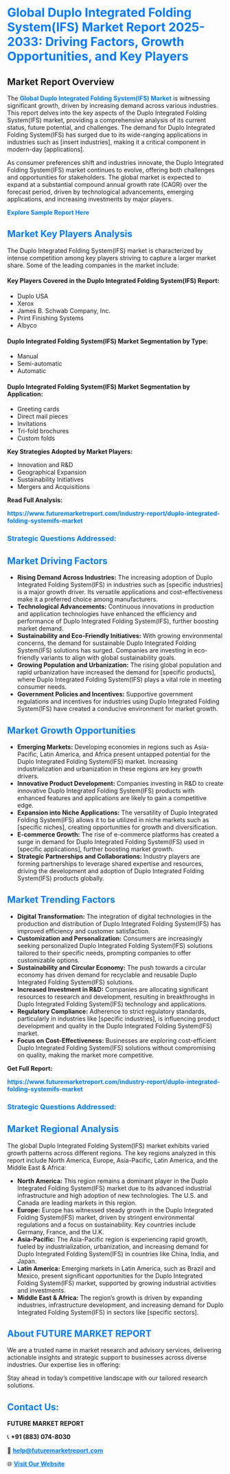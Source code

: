 <h1 style="color: #007BFF;">Global Duplo Integrated Folding System(IFS) Market Report 2025-2033: Driving Factors, Growth Opportunities, and Key Players</h1>

<section id="overview">
<h2>Market Report Overview</h2>
<p>The <a href="https://www.futuremarketreport.com/industry-report/duplo-integrated-folding-systemifs-market" style="color: #007BFF; text-decoration: none;"><strong>Global Duplo Integrated Folding System(IFS) Market</strong></a> is witnessing significant growth, driven by increasing demand across various industries. This report delves into the key aspects of the Duplo Integrated Folding System(IFS) market, providing a comprehensive analysis of its current status, future potential, and challenges. The demand for Duplo Integrated Folding System(IFS) has surged due to its wide-ranging applications in industries such as [insert industries], making it a critical component in modern-day [applications].</p>
<p>As consumer preferences shift and industries innovate, the Duplo Integrated Folding System(IFS) market continues to evolve, offering both challenges and opportunities for stakeholders. The global market is expected to expand at a substantial compound annual growth rate (CAGR) over the forecast period, driven by technological advancements, emerging applications, and increasing investments by major players.</p>
</section>

<section id="overview">
<p><a href="https://www.futuremarketreport.com/request-sample/reportId=55983" style="color: #007BFF; text-decoration: none;"><strong>Explore Sample Report Here</strong></a></p>
</section>

<section id="key-players">
<h2 style="color: #007BFF;">Market Key Players Analysis</h2>
<p>The Duplo Integrated Folding System(IFS) market is characterized by intense competition among key players striving to capture a larger market share. Some of the leading companies in the market include:</p>
<h4>Key Players Covered in the Duplo Integrated Folding System(IFS) Report:</h4>
<ul><li>Duplo USA</li><li>Xerox</li><li>James B. Schwab Company, Inc.</li><li>Print Finishing Systems</li><li>Albyco</li></ul>
<h4>Duplo Integrated Folding System(IFS) Market Segmentation by Type:</h4>
<ul><li>Manual</li><li>Semi-automatic</li><li>Automatic</li></ul>

<h4>Duplo Integrated Folding System(IFS) Market Segmentation by Application:</h4>
<ul><li>Greeting cards</li><li>Direct mail pieces</li><li>Invitations</li><li>Tri-fold brochures</li><li>Custom folds</li></ul>
<p><strong>Key Strategies Adopted by Market Players:</strong></p>
<ul>
<li>Innovation and R&D</li>
<li>Geographical Expansion</li>
<li>Sustainability Initiatives</li>
<li>Mergers and Acquisitions</li>
</ul>
</section>

<section>
<p><strong>Read Full Analysis: </strong></p><a href="https://www.futuremarketreport.com/industry-report/duplo-integrated-folding-systemifs-market" style="color: #007BFF; text-decoration: none;"><strong>https://www.futuremarketreport.com/industry-report/duplo-integrated-folding-systemifs-market</strong></a>
<h3 style="color: #007BFF;">Strategic Questions Addressed:</h3>
</section>

<section id="driving-factors">
<h2 style="color: #007BFF;">Market Driving Factors</h2>
<ul>
<li><strong>Rising Demand Across Industries:</strong> The increasing adoption of Duplo Integrated Folding System(IFS) in industries such as [specific industries] is a major growth driver. Its versatile applications and cost-effectiveness make it a preferred choice among manufacturers.</li>
<li><strong>Technological Advancements:</strong> Continuous innovations in production and application technologies have enhanced the efficiency and performance of Duplo Integrated Folding System(IFS), further boosting market demand.</li>
<li><strong>Sustainability and Eco-Friendly Initiatives:</strong> With growing environmental concerns, the demand for sustainable Duplo Integrated Folding System(IFS) solutions has surged. Companies are investing in eco-friendly variants to align with global sustainability goals.</li>
<li><strong>Growing Population and Urbanization:</strong> The rising global population and rapid urbanization have increased the demand for [specific products], where Duplo Integrated Folding System(IFS) plays a vital role in meeting consumer needs.</li>
<li><strong>Government Policies and Incentives:</strong> Supportive government regulations and incentives for industries using Duplo Integrated Folding System(IFS) have created a conducive environment for market growth.</li>
</ul>
</section>

<section id="growth-opportunities">
<h2 style="color: #007BFF;">Market Growth Opportunities</h2>
<ul>
<li><strong>Emerging Markets:</strong> Developing economies in regions such as Asia-Pacific, Latin America, and Africa present untapped potential for the Duplo Integrated Folding System(IFS) market. Increasing industrialization and urbanization in these regions are key growth drivers.</li>
<li><strong>Innovative Product Development:</strong> Companies investing in R&D to create innovative Duplo Integrated Folding System(IFS) products with enhanced features and applications are likely to gain a competitive edge.</li>
<li><strong>Expansion into Niche Applications:</strong> The versatility of Duplo Integrated Folding System(IFS) allows it to be utilized in niche markets such as [specific niches], creating opportunities for growth and diversification.</li>
<li><strong>E-commerce Growth:</strong> The rise of e-commerce platforms has created a surge in demand for Duplo Integrated Folding System(IFS) used in [specific applications], further boosting market growth.</li>
<li><strong>Strategic Partnerships and Collaborations:</strong> Industry players are forming partnerships to leverage shared expertise and resources, driving the development and adoption of Duplo Integrated Folding System(IFS) products globally.</li>
</ul>
</section>

<section id="trending-factors">
<h2 style="color: #007BFF;">Market Trending Factors</h2>
<ul>
<li><strong>Digital Transformation:</strong> The integration of digital technologies in the production and distribution of Duplo Integrated Folding System(IFS) has improved efficiency and customer satisfaction.</li>
<li><strong>Customization and Personalization:</strong> Consumers are increasingly seeking personalized Duplo Integrated Folding System(IFS) solutions tailored to their specific needs, prompting companies to offer customizable options.</li>
<li><strong>Sustainability and Circular Economy:</strong> The push towards a circular economy has driven demand for recyclable and reusable Duplo Integrated Folding System(IFS) solutions.</li>
<li><strong>Increased Investment in R&D:</strong> Companies are allocating significant resources to research and development, resulting in breakthroughs in Duplo Integrated Folding System(IFS) technology and applications.</li>
<li><strong>Regulatory Compliance:</strong> Adherence to strict regulatory standards, particularly in industries like [specific industries], is influencing product development and quality in the Duplo Integrated Folding System(IFS) market.</li>
<li><strong>Focus on Cost-Effectiveness:</strong> Businesses are exploring cost-efficient Duplo Integrated Folding System(IFS) solutions without compromising on quality, making the market more competitive.</li>
</ul>
</section>

<section>
<p><strong>Get Full Report: </strong></p><a href="https://www.futuremarketreport.com/industry-report/duplo-integrated-folding-systemifs-market" style="color: #007BFF; text-decoration: none;"><strong>https://www.futuremarketreport.com/industry-report/duplo-integrated-folding-systemifs-market</strong></a>
<h3 style="color: #007BFF;">Strategic Questions Addressed:</h3>
</section>


<section id="regional-analysis">
<h2 style="color: #007BFF;">Market Regional Analysis</h2>
<p>The global Duplo Integrated Folding System(IFS) market exhibits varied growth patterns across different regions. The key regions analyzed in this report include North America, Europe, Asia-Pacific, Latin America, and the Middle East & Africa:</p>
<ul>
<li><strong>North America:</strong> This region remains a dominant player in the Duplo Integrated Folding System(IFS) market due to its advanced industrial infrastructure and high adoption of new technologies. The U.S. and Canada are leading markets in this region.</li>
<li><strong>Europe:</strong> Europe has witnessed steady growth in the Duplo Integrated Folding System(IFS) market, driven by stringent environmental regulations and a focus on sustainability. Key countries include Germany, France, and the U.K.</li>
<li><strong>Asia-Pacific:</strong> The Asia-Pacific region is experiencing rapid growth, fueled by industrialization, urbanization, and increasing demand for Duplo Integrated Folding System(IFS) in countries like China, India, and Japan.</li>
<li><strong>Latin America:</strong> Emerging markets in Latin America, such as Brazil and Mexico, present significant opportunities for the Duplo Integrated Folding System(IFS) market, supported by growing industrial activities and investments.</li>
<li><strong>Middle East & Africa:</strong> The region’s growth is driven by expanding industries, infrastructure development, and increasing demand for Duplo Integrated Folding System(IFS) in sectors like [specific sectors].</li>
</ul>
</section>

<footer>
<h2 style="color: #007BFF;">About FUTURE MARKET REPORT</h2>
<p>We are a trusted name in market research and advisory services, delivering actionable insights and strategic support to businesses across diverse industries. Our expertise lies in offering:</p>

<p>Stay ahead in today’s competitive landscape with our tailored research solutions.</p>

<h2 style="color: #007BFF;">Contact Us:</h2>
<p><strong>FUTURE MARKET REPORT</strong></p>
<p>📞 <strong>+91 (883) 074-8030</strong></p>
<p>📧 <strong><a href="mailto:help@futuremarketreport.com" style="color: #007BFF;">help@futuremarketreport.com</a></strong></p>
<p>🌐 <strong><a href="https://www.futuremarketreport.com/" style="color: #007BFF;">Visit Our Website</a></strong></p>
</footer>
